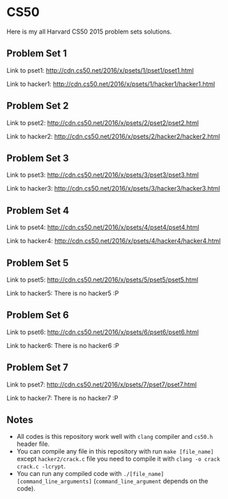 # CS50
Here is my all Harvard CS50 2015 problem sets solutions.

Problem Set 1
----------

Link to pset1: http://cdn.cs50.net/2016/x/psets/1/pset1/pset1.html

Link to hacker1: http://cdn.cs50.net/2016/x/psets/1/hacker1/hacker1.html

Problem Set 2
----------

Link to pset2: http://cdn.cs50.net/2016/x/psets/2/pset2/pset2.html

Link to hacker2: http://cdn.cs50.net/2016/x/psets/2/hacker2/hacker2.html

Problem Set 3
----------

Link to pset3: http://cdn.cs50.net/2016/x/psets/3/pset3/pset3.html

Link to hacker3: http://cdn.cs50.net/2016/x/psets/3/hacker3/hacker3.html

Problem Set 4
----------

Link to pset4: http://cdn.cs50.net/2016/x/psets/4/pset4/pset4.html

Link to hacker4: http://cdn.cs50.net/2016/x/psets/4/hacker4/hacker4.html

Problem Set 5
----------

Link to pset5: http://cdn.cs50.net/2016/x/psets/5/pset5/pset5.html

Link to hacker5: There is no hacker5 :P

Problem Set 6
----------

Link to pset6: http://cdn.cs50.net/2016/x/psets/6/pset6/pset6.html

Link to hacker6: There is no hacker6 :P

Problem Set 7
----------

Link to pset7: http://cdn.cs50.net/2016/x/psets/7/pset7/pset7.html

Link to hacker7: There is no hacker7 :P

Notes
----------

- All codes is this repository work well with `clang` compiler and `cs50.h` header file.
- You can compile any file in this repository with run `make [file_name]` except `hacker2/crack.c` file you need to compile it with `clang -o crack crack.c -lcrypt`.
- You can run any compiled code with `./[file_name] [command_line_arguments]` (`command_line_argument` depends on the code).

